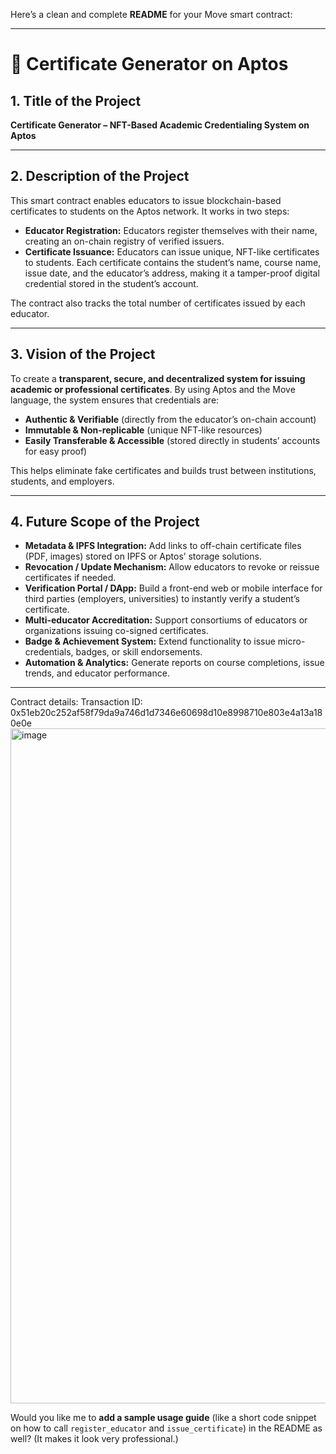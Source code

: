 Here’s a clean and complete **README** for your Move smart contract:

---

# 📜 Certificate Generator on Aptos

## 1. Title of the Project

**Certificate Generator – NFT-Based Academic Credentialing System on Aptos**

---

## 2. Description of the Project

This smart contract enables educators to issue blockchain-based certificates to students on the Aptos network.
It works in two steps:

* **Educator Registration:** Educators register themselves with their name, creating an on-chain registry of verified issuers.
* **Certificate Issuance:** Educators can issue unique, NFT-like certificates to students. Each certificate contains the student’s name, course name, issue date, and the educator’s address, making it a tamper-proof digital credential stored in the student’s account.

The contract also tracks the total number of certificates issued by each educator.

---

## 3. Vision of the Project

To create a **transparent, secure, and decentralized system for issuing academic or professional certificates**. By using Aptos and the Move language, the system ensures that credentials are:

* **Authentic & Verifiable** (directly from the educator’s on-chain account)
* **Immutable & Non-replicable** (unique NFT-like resources)
* **Easily Transferable & Accessible** (stored directly in students’ accounts for easy proof)

This helps eliminate fake certificates and builds trust between institutions, students, and employers.

---

## 4. Future Scope of the Project

* **Metadata & IPFS Integration:** Add links to off-chain certificate files (PDF, images) stored on IPFS or Aptos’ storage solutions.
* **Revocation / Update Mechanism:** Allow educators to revoke or reissue certificates if needed.
* **Verification Portal / DApp:** Build a front-end web or mobile interface for third parties (employers, universities) to instantly verify a student’s certificate.
* **Multi-educator Accreditation:** Support consortiums of educators or organizations issuing co-signed certificates.
* **Badge & Achievement System:** Extend functionality to issue micro-credentials, badges, or skill endorsements.
* **Automation & Analytics:** Generate reports on course completions, issue trends, and educator performance.

---

Contract details:
Transaction ID: 0x51eb20c252af58f79da9a746d1d7346e60698d10e8998710e803e4a13a180e0e
<img width="1920" height="1080" alt="image" src="https://github.com/user-attachments/assets/016c0f14-3d44-4b19-bdf6-3baae0ae5d33" />



Would you like me to **add a sample usage guide** (like a short code snippet on how to call `register_educator` and `issue_certificate`) in the README as well? (It makes it look very professional.)
